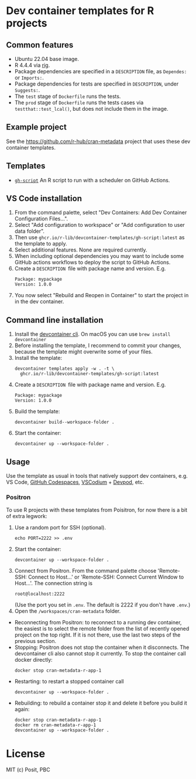 # Dev container templates for R projects

## Common features

* Ubuntu 22.04 base image.
* R 4.4.4 via [rig](https://github.com/r-lib/rig#readme).
* Package dependencies are specified in a `DESCRIPTION` file, as
  `Dependes:` or `Imports:`.
* Package dependencies for tests are specified in `DESCRIPTION`, under
  `Suggests:`.
* The `test` stage of `Dockerfile` runs the tests.
* The `prod` stage of `Dockerfile` runs the tests cases via
 `testthat::test_lcal()`, but does not include them in the image.

## Example project

See the https://github.com/r-hub/cran-metadata project that uses these
dev container templates.

## Templates

* [`gh-script`](src/gh-script) An R script to run with a scheduler on
  GitHub Actions.

## VS Code installation

1. From the command palette, select "Dev Containers: Add Dev Container
   Configuration Files...".
1. Select "Add configuration to workspace" or "Add configuration to
   user data folder".
1. Then use `ghcr.io/r-lib/devcontainer-templates/gh-script:latest` as
   the template to apply.
1. Select additional features. None are required currently.
1. When including optional dependencies you may want to include some GitHub
   actions workflows to deploy the script to GitHub Actions.
1. Create a `DESCRIPTION `file with package name and version. E.g.
   ```
   Package: mypackage
   Version: 1.0.0
   ```
1. You now select "Rebuild and Reopen in Container" to start the project in
   in the dev container.

## Command line installation

1. Install the [devcontainer cli](
    https://github.com/devcontainers/cli#readme). On macOS you can use
   `brew install devcontainer`
1. Before installing the template, I recommend to commit your changes,
   because the template might overwrite some of your files.
1. Install the template:
   ```
   devcontainer templates apply -w . -t \
     ghcr.io/r-lib/devcontainer-templates/gh-script:latest
   ```
1. Create a `DESCRIPTION `file with package name and version. E.g.
   ```
   Package: mypackage
   Version: 1.0.0
   ```
1. Build the template:
   ```
   devcontainer build--workspace-folder .
   ```
1. Start the container:
   ```
   devcontainer up --workspace-folder .
   ```

## Usage

Use the template as usual in tools that natively support dev containers,
e.g. VS Code, [GitHuh Codespaces](https://github.com/features/codespaces),
[VSCodium](https://vscodium.com/) + [Devpod](https://devpod.sh/), etc.

### Positron

To use R projects with these templates from Poisitron, for now there is a
bit of extra legwork:

1. Use a random port for SSH (optional).
   ```
   echo PORT=2222 >> .env
   ```
1. Start the container:
   ```
   devcontainer up --workspace-folder .
   ```
1. Connect from Positron. From the command palette choose
   'Remote-SSH: Connect to Host...' or 'Remote-SSH: Connect Current Window
   to Host...'. The connection string is
   ```
   root@localhost:2222
   ```
   (Use the port you set in `.env`. The default is 2222 if you don't have
   `.env`.)
1. Open the `/workspaces/cran-metadata` folder.


* Reconnecting from Positron: to reconnect to a running dev container, the
  easiest is to select the remote folder from the list of recently opened
  project on the top right. If it is not there, use the last two steps of
  the previous section.
* Stopping: Positron does not stop the container when it disconnects. The
  devcontainer cli also cannot stop it currently. To stop the container
  call docker directly:
  ```
  docker stop cran-metadata-r-app-1
  ```
* Restarting: to restart a stopped container call
  ```
  devcontainer up --workspace-folder .
  ```
* Rebuilding: to rebuild a container stop it and delete it before you
  build it again:
  ```
  docker stop cran-metadata-r-app-1
  docker rm cran-metadata-r-app-1
  devcontainer up --workspace-folder .
  ```

# License

MIT (c) Posit, PBC
